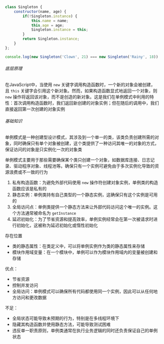 ```JavaScript
class Singleton {
    constructor(name, age) {
        if(!Singleton.instance) {
            this.name = name;
            this.age = age;
            Singleton.instance = this;
        }
        return Singleton.instance;
    }
};

console.log(new Singleton('Clown', 21) === new Singleton('Rainy', 18)); // true
```

###### 底层原理

在JavaScript中，当使用 `new` 关键字调用构造函数时，一个新的对象会被创建，且 `this` 关键字会引用这个新对象。然而，如果构造函数显式地返回一个对象，则 `new` 操作将返回该对象，而不是创造的新对象。这是我们在单例模式中利用的特性：首次调用构造函数时，我们返回新创建的对象实例；但在随后的调用中，我们直接返回第一次创建的对象实例

###### 基础知识

单例模式是一种创建型设计模式，其涉及到一个单一的类，该类负责创建所需的对象，同时确保只有单个对象被创建，这个类提供了一种访问其唯一的对象的方式，保证访问的对象是只实例化一次的对象类

单例模式主要用于那些需要确保某个类只创建一个对象，如数据库连接、日志记录、驱动程序对象、线程池等。确保只有一个实例可避免由于多次实例化导致的资源浪费或不一致的行为

1. 私有构造函数：为避免外部代码使用 `new` 操作符创建对象实例，单例类的构造函数应该是私有的
2. 静态实例：单例类持有自己类型的一个静态实例，这确保只有这个实例是可用的
3. 全局访问点：单例类提供一个静态方法来让外部代码访问这个唯一的实例。这个方法通常被命名为 `getInstance`
4. 延迟初始化：为了节省资源和提高效率，单例实例经常会在第一次被请求时进行初始化，这被称为延迟初始化或惰性初始化

存在位置

* 类的静态属性：在类定义中，可以将单例实例作为类的静态属性来存储
* 模块作用域变量：在一个模块中，单例可以作为模块作用域内的变量被创建和存储

优点：
* 节省资源
* 控制并发访问
* 全局访问：单例模式可以确保所有代码都使用同一个实例，因此可以从任何地方访问和更改数据

不足：
* 全局状态可能导致未预期的行为，特别是在多线程环境下
* 隐藏其构造函数并使用静态方法，可能导致测试困难
* 违反单一职责原则，单例类通常在执行业务逻辑的同时还负责保证自己的单例状态